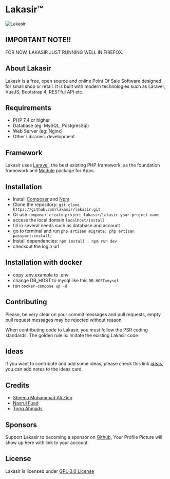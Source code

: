 ﻿# Lakasir™
 ![Lakasir](/lakasir.png)
 
## IMPORTANT NOTE!!
FOR NOW, LAKASIR JUST RUNNING WELL IN FIREFOX.
## About Lakasir

Lakasir is a free, open source and online Point Of Sale Software designed for small shop or retail. It is built with modern technologies such as Laravel, VueJS, Bootstrap 4, RESTful API etc.

## Requirements

* PHP 7.4 or higher
* Database (eg: MySQL, PostgresSql)
* Web Server (eg: Nginx)
* Other Libraries: development

## Framework

Lakasir uses [Laravel](http://laravel.com), the best existing PHP framework, as the foundation framework and [Module](https://github.com/lakasir/lakasir) package for Apps.

## Installation

* Install [Composer](https://getcomposer.org/download) and [Npm](https://nodejs.org/en/download)
* Clone the repository: `git clone https://github.com/lakasir/lakasir.git`
* Or use `composer create-project lakasir/lakasir your-project-name` 
* access the local domain `localhost/install`
* fill in several needs such as database and account
* go to terminal and run `php artisan migrate; php artisan passport:install;`
* Install dependencies: `npm install ; npm run dev`
* checkout the login url

## Installation with docker
* copy .env.example to .env
* change DB_HOST to mysql like this ```DB_HOST=mysql```
* run ```docker-compose up -d```


## Contributing

Please, be very clear on your commit messages and pull requests, empty pull request messages may be rejected without reason.

When contributing code to Lakasir, you must follow the PSR coding standards. The golden rule is: Imitate the existing Lakasir code

## Ideas

if you want to contribute and add some ideas, please check this link [ideas](https://github.com/orgs/lakasir/projects/1), you can add notes to the ideas card.
  
## Credits

* [Sheena Muhammad Ali Zien](https://github.com/sheenazien8)
* [Nasrul Fuad](https://github.com/nasrulfuad) 
* [Toriq Ahmads](https://github.com/toriqahmads)

## Sponsors

Support Lakasir to becoming a sponsor on [Github](https://github.com/lakasir), Your Profile Picture will show up here with link to your account

## License
Lakasir is licensed under [GPL-3.0 License](https://github.com/lakasir/lakasir/blob/master/LICENSE)
